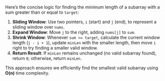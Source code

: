 Here’s the concise logic for finding the minimum length of a subarray with a sum greater than or equal to `target`:

1. **Sliding Window**: Use two pointers, `i` (start) and `j` (end), to represent a sliding window over `nums`.
2. **Expand Window**: Move `j` to the right, adding `nums[j]` to `sum`.
3. **Shrink Window**: Whenever `sum >= target`, calculate the current window length (`j - i + 1`), update `minLen` with the smaller length, then move `i` right to try finding a smaller valid window.
4. **Return Result**: If `minLen` remains unchanged (no valid subarray found), return `0`; otherwise, return `minLen`.

This approach ensures we efficiently find the smallest valid subarray using **O(n)** time complexity.
